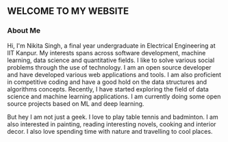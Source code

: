 ## WELCOME TO MY WEBSITE

### About Me

Hi, I'm Nikita Singh, a final year undergraduate in Electrical Engineering at IIT Kanpur. My interests spans across software development, machine learning, data science and quantitative fields.
I like to solve various social problems through the use of technology. I am an open source developer and have developed various web applications and tools. I am also proficient in competitive coding and have a good hold on the data structures and algorithms concepts.
Recently, I have started exploring the field of data science and machine learning applications. I am currently doing some open source projects based on ML and deep learning. 

But hey I am not just a geek. I love to play table tennis and badminton. I am also interested in painting, reading interesting novels, cooking and interior decor. I also love spending time with nature and travelling to cool places. 

